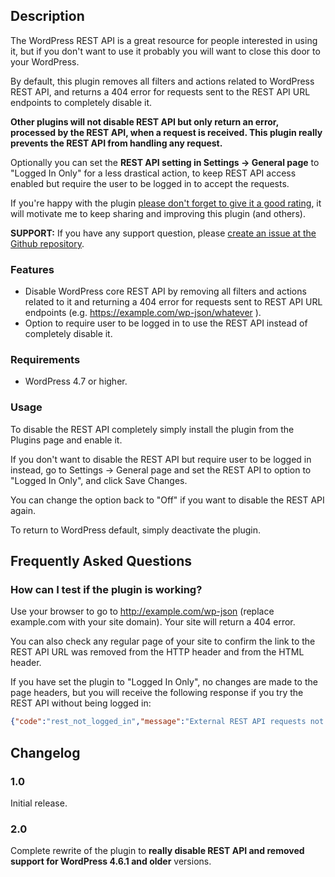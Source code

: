 ## Description 

The WordPress REST API is a great resource for people interested in using it, but if you don't want to use it probably you will want to close this door to your WordPress.

By default, this plugin removes all filters and actions related to WordPress REST API, and returns a 404 error for requests sent to the REST API URL endpoints to completely disable it.

**Other plugins will not disable REST API but only return an error, processed by the REST API, when a request is received. This plugin really prevents the REST API from handling any request.** 

Optionally you can set the **REST API setting in Settings -> General page** to "Logged In Only" for a less drastical action, to keep REST API access enabled but require the user to be logged in to accept the requests.

If you're happy with the plugin [please don't forget to give it a good rating](https://wordpress.org/plugins/sar-disable-rest-api/reviews/?filter=5), it will motivate me to keep sharing and improving this plugin (and others).

**SUPPORT:** If you have any support question, please [create an issue at the Github repository](https://github.com/samuelaguilera/sar-disable-rest-api/issues).


### Features 

* Disable WordPress core REST API by removing all filters and actions related to it and returning a 404 error for requests sent to REST API URL endpoints (e.g. https://example.com/wp-json/whatever ).
* Option to require user to be logged in to use the REST API instead of completely disable it.


### Requirements 

* WordPress 4.7 or higher. 


### Usage 

To disable the REST API completely simply install the plugin from the Plugins page and enable it.

If you don't want to disable the REST API but require user to be logged in instead, go to Settings -> General page and set the REST API to option to "Logged In Only", and click Save Changes.

You can change the option back to "Off" if you want to disable the REST API again.

To return to WordPress default, simply deactivate the plugin. 

## Frequently Asked Questions 


### How can I test if the plugin is working?

Use your browser to go to http://example.com/wp-json (replace example.com with your site domain). Your site will return a 404 error.

You can also check any regular page of your site to confirm the link to the REST API URL was removed from the HTTP header and from the HTML header.

If you have set the plugin to "Logged In Only", no changes are made to the page headers, but you will receive the following response if you try the REST API without being logged in:

```json
{"code":"rest_not_logged_in","message":"External REST API requests not allowed for this site.","data":{"status":401}}
```  
 
## Changelog 

### 1.0

Initial release.

### 2.0

Complete rewrite of the plugin to **really disable REST API and removed support for WordPress 4.6.1 and older** versions.
                                                                                                                      